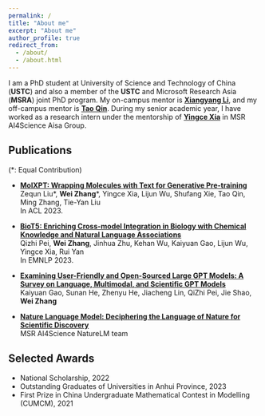 ```yaml
---
permalink: /
title: "About me"
excerpt: "About me"
author_profile: true
redirect_from: 
  - /about/
  - /about.html
---
```


I am a PhD student at University of Science and Technology of China (**USTC**) and also a member of the **USTC** and Microsoft Research Asia (**MSRA**) joint PhD program. My on-campus mentor is [**Xiangyang Li**](http://staff.ustc.edu.cn/~xiangyangli), and my off-campus mentor is [**Tao Qin**](https://www.microsoft.com/en-us/research/people/taoqin). During my senior academic year, I have worked as a research intern under the mentorship of [**Yingce Xia**](https://www.microsoft.com/en-us/research/people/yinxia/) in MSR AI4Science Aisa Group.

Publications
------
(*: Equal Contribution)

- [**MolXPT: Wrapping Molecules with Text for Generative Pre-training**](https://arxiv.org/pdf/2305.10688.pdf)<br>
  Zequn Liu\*, **Wei Zhang**\*, Yingce Xia, Lijun Wu, Shufang Xie, Tao Qin, Ming Zhang, Tie-Yan Liu<br>
  In ACL 2023.

- [**BioT5: Enriching Cross-model Integration in Biology with Chemical Knowledge and Natural Language Associations**](https://arxiv.org/pdf/2310.07276.pdf)<br>
  Qizhi Pei, **Wei Zhang**, Jinhua Zhu, Kehan Wu, Kaiyuan Gao, Lijun Wu, Yingce Xia, Rui Yan<br>
  In EMNLP 2023.

- [**Examining User-Friendly and Open-Sourced Large GPT Models: A Survey on Language, Multimodal, and Scientific GPT Models**](https://arxiv.org/pdf/2308.14149.pdf)<br>
  Kaiyuan Gao, Sunan He, Zhenyu He, Jiacheng Lin, QiZhi Pei, Jie Shao, **Wei Zhang**

- [**Nature Language Model: Deciphering the Language of Nature for Scientific Discovery**](https://arxiv.org/pdf/2502.07527)<br>
  MSR AI4Science NatureLM team



Selected Awards
------
- National Scholarship, 2022
- Outstanding Graduates of Universities in Anhui Province, 2023
- First Prize in China Undergraduate Mathematical Contest in Modelling (CUMCM), 2021
